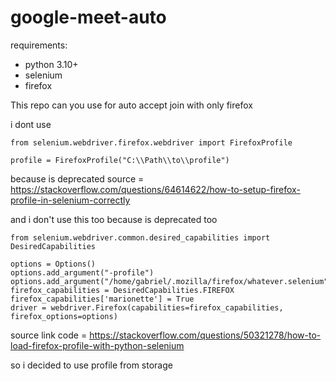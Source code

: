 # google-meet-auto

requirements:
  - python 3.10+
  - selenium
  - firefox

This repo can you use for auto accept join with only firefox

i dont use
```
from selenium.webdriver.firefox.webdriver import FirefoxProfile

profile = FirefoxProfile("C:\\Path\\to\\profile")
```
because is deprecated source = https://stackoverflow.com/questions/64614622/how-to-setup-firefox-profile-in-selenium-correctly

and i don't use this too because is deprecated too

```from selenium.webdriver.firefox.options import Options
from selenium.webdriver.common.desired_capabilities import DesiredCapabilities

options = Options()
options.add_argument("-profile")
options.add_argument("/home/gabriel/.mozilla/firefox/whatever.selenium")
firefox_capabilities = DesiredCapabilities.FIREFOX
firefox_capabilities['marionette'] = True
driver = webdriver.Firefox(capabilities=firefox_capabilities, firefox_options=options)
```
source link code = https://stackoverflow.com/questions/50321278/how-to-load-firefox-profile-with-python-selenium

so i decided to use profile from storage
